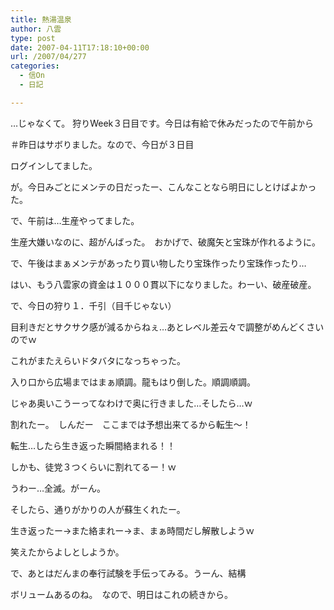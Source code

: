 ```yaml
---
title: 熱湯温泉
author: 八雲
type: post
date: 2007-04-11T17:18:10+00:00
url: /2007/04/277
categories:
  - 信On
  - 日記

---
```

…じゃなくて。 狩りWeek３日目です。今日は有給で休みだったので午前から
  
＃昨日はサボりました。なので、今日が３日目
  
ログインしてました。
  
が。今日みごとにメンテの日だったー、こんなことなら明日にしとけばよかった。

で、午前は…生産やってました。
  
生産大嫌いなのに、超がんばった。　おかげで、破魔矢と宝珠が作れるように。

で、午後はまぁメンテがあったり買い物したり宝珠作ったり宝珠作ったり…
  
はい、もう八雲家の資金は１０００貫以下になりました。わーい、破産破産。

で、今日の狩り１．千引（目千じゃない）
  
目利きだとサクサク感が減るからねぇ…あとレベル差云々で調整がめんどくさいのでｗ
  
これがまたえらいドタバタになっちゃった。
  
入り口から広場まではまぁ順調。龍もはり倒した。順調順調。
  
じゃあ奥いこうーってなわけで奥に行きました…そしたら…ｗ
  
割れたー。　しんだー　ここまでは予想出来てるから転生～！
  
転生…したら生き返った瞬間絡まれる！！
  
しかも、徒党３つくらいに割れてるー！ｗ
  
うわー…全滅。がーん。
  
そしたら、通りがかりの人が蘇生くれたー。
  
生き返ったー→また絡まれー→ま、まぁ時間だし解散しようｗ
  
笑えたからよしとしようか。

で、あとはだんまの奉行試験を手伝ってみる。うーん、結構
  
ボリュームあるのね。　なので、明日はこれの続きから。